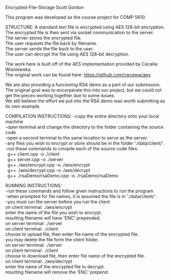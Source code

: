 Encrypted-File-Storage
Scott Gordon

This program was developed as the course project for COMP 5610.

STRUCTURE:
A standard text file is encrypted using AES 128-bit encryption.<br>
The encrypted file is then sent via socket communication to the server.<br>
The server stores the encrypted file.<br>
The user requests the file back by filename.<br>
The server sends the file back to the user.<br>
The user can decrypt the file using AES 128-bit decryption.<br>

The work here is built off of the AES implementation provided by Cecelia Wisniewska.<br>
The original work can be found here: https://github.com/ceceww/aes<br>

We are also providing a funcioning RSA demo as a part of our submission.<br>
The original goal was to encorperate this into our project, but we could not
get the pieces working together due to some issues.<br>
We still believe the effort we put into the RSA demo was worth submitting as
its own example.<br>


COMPILATION INSTRUCTIONS:
-copy the entire directory onto your local machine<br>
-open terminal and change the directory to the folder containing the source code<br>
-open a second terminal to the same location to serve as the server.<br>
-any files you wish to encrypt or store should be in the folder './data/client/'.<br>
-run these commands to cmopile each of the source code files:<br>
&ensp;g++ client.cpp -o ./client  <br>
&ensp;g++ server.cpp -o ./server  <br>
&ensp;g++ ./aes/encrypt.cpp -o ./aes/encrypt  <br>
&ensp;g++ ./aes/decrypt.cpp -o ./aes/decrypt  <br>
&ensp;g++ ./rsaDemo/rsaDemo.cpp -o ./rsaDemo/rsaDemo  <br>
  
RUNNING INSTRUCTIONS:  <br>
-run these commands and follow given instructions to run the program  <br>
-when prompted for file names, it is assumed the file is in './data/client/'.  <br>
-you must run the server before you run the client  <br>
    on client terminal: ./aes/encrypt  <br>
        enter the name of the file you wish to encrypt.  <br>
        resulting filename will have 'ENC' prepended.  <br>
    on server terminal: ./server  <br>
    on client terminal: ./client  <br>
        choose to upload file, then enter file name of the encrypted file.  <br>
    you may delete the file form the client folder.  <br>
        on server terminal: ./server  <br>
    on client terminal: ./client  <br>
        choose to download file, then enter file name of the encrypted file.  <br>
    on client terminal: ./aes/decrypt  <br>
        enter the name of the encrypted file to decrypt.  <br>
        resulting filename will remove the 'ENC' prepend.  <br>
